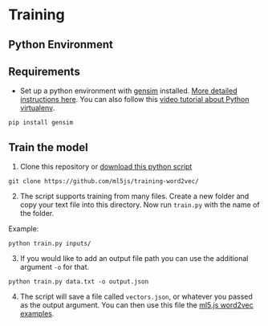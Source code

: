 # Training

## Python Environment

## Requirements

- Set up a python environment with [gensim](https://radimrehurek.com/gensim/) installed. [More detailed instructions here](https://ml5js.org/docs/training-setup.html). You can also follow this [video tutorial about Python virtualenv](https://youtu.be/nnhjvHYRsmM).

```
pip install gensim
```

## Train the model

1. Clone this repository or [download this python script](https://github.com/ml5js/training-word2vec/blob/master/train.py)

```
git clone https://github.com/ml5js/training-word2vec/
```

2. The script supports training from many files. 
Create a new folder and copy your text file into this directory. Now run `train.py` with the name of the folder.

Example:

```
python train.py inputs/
```
3. If you would like to add an output file path you can use the additional argument `-o` for that.

```
python train.py data.txt -o output.json
```

4. The script will save a file called `vectors.json`, or whatever you passed as the output argument. You can then use this file the [ml5.js word2vec examples](https://github.com/ml5js/ml5-examples/tree/master/p5js/Word2Vec).
